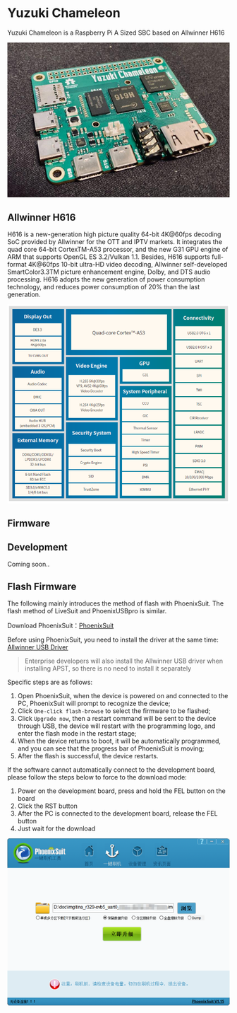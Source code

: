 # Yuzuki Chameleon

Yuzuki Chameleon is a Raspberry Pi A Sized SBC based on Allwinner H616

![main](Bitmap/main.jpeg)

## Allwinner H616

H616 is a new-generation high picture quality 64-bit 4K@60fps decoding SoC provided by Allwinner for the
OTT and IPTV markets. It integrates the quad core 64-bit CortexTM-A53 processor, and the new G31 GPU
engine of ARM that supports OpenGL ES 3.2/Vulkan 1.1. Besides, H616 supports full-format 4K@60fps
10-bit ultra-HD video decoding, Allwinner self-developed SmartColor3.3TM picture enhancement engine,
Dolby, and DTS audio processing. H616 adopts the new generation of power consumption technology, and
reduces power consumption of 20% than the last generation.

![brief](Bitmap/brief.png)

## Firmware



## Development

Coming soon..

## Flash Firmware

The following mainly introduces the method of flash with PhoenixSuit. The flash method of LiveSuit and PhoenixUSBpro is similar.

Download PhoenixSuit：[PhoenixSuit](https://www.aw-ol.com/downloads/resources/13)

Before using PhoenixSuit, you need to install the driver at the same time: [Allwinner USB Driver](https://www.aw-ol.com/downloads/resources/15)

> Enterprise developers will also install the Allwinner USB driver when installing APST, so there is no need to install it separately

Specific steps are as follows:

1. Open PhoenixSuit, when the device is powered on and connected to the PC, PhoenixSuit will prompt to recognize the device;
2. Click `One-click flash-browse` to select the firmware to be flashed;
3. Click `Upgrade now`, then a restart command will be sent to the device through USB, the device will restart with the programming logo, and enter the flash mode in the restart stage;
4.  When the device returns to boot, it will be automatically programmed, and you can see that the progress bar of PhoenixSuit is moving;
5. After the flash is successful, the device restarts.

If the software cannot automatically connect to the development board, please follow the steps below to force to the download mode:

1. Power on the development board, press and hold the FEL button on the board
2. Click the RST button
3. After the PC is connected to the development board, release the FEL button
4. Just wait for the download

![image-20210310195432915.png](Bitmap/image-20210310195432915.png)

